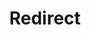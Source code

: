 ﻿---
layout: src/layouts/Redirect.astro
title: Redirect
redirect: https://octopus.com/docs/deployments/certificates/import-certificate-step
pubDate:  2023-01-01
navSearch: false
navSitemap: false
navMenu: false
---
